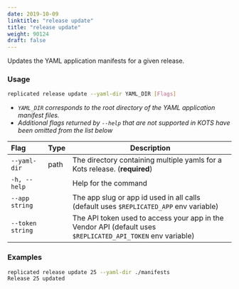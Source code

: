 ```yaml
---
date: 2019-10-09
linktitle: "release update"
title: "release update"
weight: 90124
draft: false
---
```


Updates the YAML application manifests for a given release. 

### Usage
```bash
replicated release update --yaml-dir YAML_DIR [Flags]
```

* _`YAML_DIR` corresponds to the root directory of the YAML application manifest files._
* _Additional flags returned by `--help` that are not supported in KOTS have been omitted from the list below_

| Flag                 | Type | Description |
|:----------------------|------|-------------|
| `--yaml-dir` | path | The directory containing multiple yamls for a Kots release. (**required**) |
| `-h, --help`   |  |          Help for the command |
| `--app string` | |   The app slug or app id used in all calls (default uses `$REPLICATED_APP` env variable) |
| `--token string` | |  The API token used to access your app in the Vendor API (default uses `$REPLICATED_API_TOKEN` env variable) |

### Examples
```bash
replicated release update 25 --yaml-dir ./manifests
Release 25 updated
```